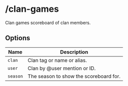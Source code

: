 # /clan-games

Clan games scoreboard of clan members.

## Options

| Name | Description |
|------|-------------|
| `clan` | Clan tag or name or alias. |
| `user` | Clan by @user mention or ID. |
| `season` | The season to show the scoreboard for. |

